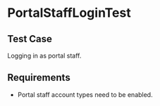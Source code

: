 # PortalStaffLoginTest <Badge text="test" vertical="middle" />

## Test Case
Logging in as portal staff.

## Requirements
* Portal staff account types need to be enabled.
